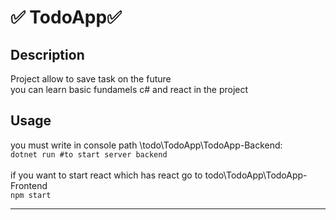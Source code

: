 # :white_check_mark: TodoApp:white_check_mark: 

## Description

Project allow to save task on the future </br>
you can learn basic fundamels c# and react in the project 
    

## Usage

  you must write in console path \todo\TodoApp\TodoApp-Backend: </br>
    ```dotnet run #to start server backend ```</br></br>
  if you want to start react  which has react go to todo\TodoApp\TodoApp-Frontend</br>
    ```npm start```



---



